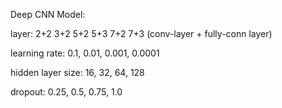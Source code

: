 Deep CNN Model:

layer:  2+2 3+2 5+2 5+3 7+2 7+3 (conv-layer + fully-conn layer)

learning rate:  0.1, 0.01, 0.001, 0.0001

hidden layer size:  16, 32, 64, 128

dropout:  0.25, 0.5, 0.75, 1.0
